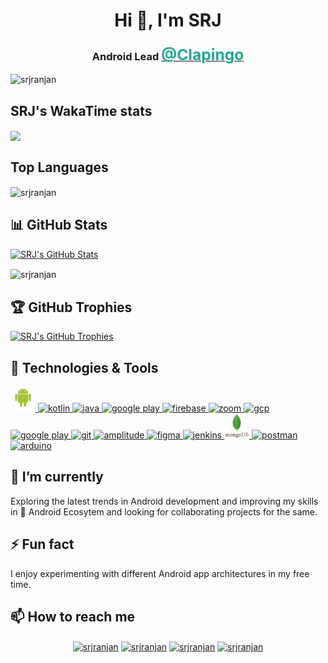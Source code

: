 <h1 align="center">Hi 👋, I'm <b>SRJ</b></h1>

<h3 align="center">Android Lead   <a href="https://www.clapingo.com" target="_blank" rel="noreferrer"> <span style="font-size: 1.5em; color: #24A791;">@Clapingo </span></a></h3>

<p align="left"> <img src="https://komarev.com/ghpvc/?username=srjranjan&label=Profile%20views&color=0e75b6&style=flat" alt="srjranjan" /> </p>

## SRJ's WakaTime stats 
<p><img align="center" src="https://github-readme-stats.vercel.app/api/wakatime?username=srjranjan&theme=neon"/>
</p>

## Top Languages 
<p><img align="center" src="https://github-readme-stats.vercel.app/api/top-langs?username=srjranjan&show_icons=true&locale=en&layout=pie&theme=neon" alt="srjranjan" />
</p>

## 📊 GitHub Stats

[![SRJ's GitHub Stats](https://github-readme-stats.vercel.app/api?username=srjranjan&show=reviews,prs_merged,prs_merged_percentage&hide=issues,stars,contributed&show_icons=true&count_private=true&theme=neon)](https://github.com/srjranjan)

<p><img align="center" src="https://github-readme-streak-stats.herokuapp.com/?user=srjranjan&theme=neon" alt="srjranjan" /></p>

## 🏆 GitHub Trophies

[![SRJ's GitHub Trophies](https://github-profile-trophy.vercel.app/?username=srjranjan&theme=onestar&margin-w=15&margin-h=15no-bg=truea&row=2&column=4)](https://github.com/srjranjan)


## 🔧 Technologies & Tools

<p align="left"> <a href="https://developer.android.com" target="_blank" rel="noreferrer"> <img src="https://raw.githubusercontent.com/devicons/devicon/master/icons/android/android-original-wordmark.svg" alt="android" width="40" height="40"/> </a> <a href="https://kotlinlang.org" target="_blank" rel="noreferrer"> <img src="https://www.vectorlogo.zone/logos/kotlinlang/kotlinlang-icon.svg" alt="kotlin" width="40" height="40"/> </a> <a href="https://java.com" target="_blank" rel="noreferrer"> <img src="https://raw.githubusercontent.com/rahuldkjain/github-profile-readme-generator/master/src/images/icons/ProgrammingLanguages/java.svg" alt="java" width="40" height="40"/> <a href="https://play.google.com/" target="_blank" rel="noreferrer"> <img src="https://www.vectorlogo.zone/logos/google_play/google_play-icon.svg" alt="google play" width="40" height="40"/> </a><a href="https://firebase.google.com/" target="_blank" rel="noreferrer"> <img src="https://www.vectorlogo.zone/logos/firebase/firebase-icon.svg" alt="firebase" width="40" height="40"/> </a> <a href="https://zoom.us/" target="_blank" rel="noreferrer"> <img src="https://www.vectorlogo.zone/logos/zoomus/zoomus-icon.svg" alt="zoom" width="40" height="40"/> </a>
<a href="https://cloud.google.com" target="_blank" rel="noreferrer"> <img src="https://www.vectorlogo.zone/logos/google_cloud/google_cloud-icon.svg" alt="gcp" width="40" height="40"/> </a><a href="https://play.google.com/" target="_blank" rel="noreferrer"> <img src="https://www.vectorlogo.zone/logos/visualstudio_code/visualstudio_code-icon.svg" alt="google play" width="40" height="40"/> </a>  <a href="https://git-scm.com/" target="_blank" rel="noreferrer"> <img src="https://www.vectorlogo.zone/logos/git-scm/git-scm-icon.svg" alt="git" width="40" height="40"/> </a> <a href="https://amplitude.com/" target="_blank" rel="noreferrer"> <img src="https://www.vectorlogo.zone/logos/amplitude/amplitude-icon.svg" alt="amplitude" width="40" height="40">
</a><a href="https://www.figma.com/" target="_blank" rel="noreferrer"> <img src="https://www.vectorlogo.zone/logos/figma/figma-icon.svg" alt="figma" width="40" height="40"/> </a>  <a href="https://www.jenkins.io" target="_blank" rel="noreferrer"> <img src="https://www.vectorlogo.zone/logos/jenkins/jenkins-icon.svg" alt="jenkins" width="40" height="40"/> </a>  <a href="https://www.mongodb.com/" target="_blank" rel="noreferrer"> <img src="https://raw.githubusercontent.com/devicons/devicon/master/icons/mongodb/mongodb-original-wordmark.svg" alt="mongodb" width="40" height="40"/> </a> <a href="https://postman.com" target="_blank" rel="noreferrer"> <img src="https://www.vectorlogo.zone/logos/getpostman/getpostman-icon.svg" alt="postman" width="40" height="40"/> </a> <a href="https://www.arduino.cc/" target="_blank" rel="noreferrer"> <img src="https://cdn.worldvectorlogo.com/logos/arduino-1.svg" alt="arduino" width="40" height="40"/> </a> </p>


## 🌱 I’m currently 

Exploring the latest trends in Android development and improving my skills in 🚀 Android Ecosytem and looking for collaborating projects for the same.


## ⚡ Fun fact

I enjoy experimenting with different Android app architectures in my free time.


## 📫 How to reach me

<p align="center">
<a href="https://twitter.com/srjranjan" target="blank"><img align="center" src="https://raw.githubusercontent.com/rahuldkjain/github-profile-readme-generator/master/src/images/icons/Social/twitter.svg" alt="srjranjan" height="30" width="40" /></a>
<a href="https://linkedin.com/in/srjranjan" target="blank"><img align="center" src="https://raw.githubusercontent.com/rahuldkjain/github-profile-readme-generator/master/src/images/icons/Social/linked-in-alt.svg" alt="srjranjan" height="30" width="40" /></a>
<a href="https://instagram.com/srjranjan" target="blank"><img align="center" src="https://raw.githubusercontent.com/rahuldkjain/github-profile-readme-generator/master/src/images/icons/Social/instagram.svg" alt="srjranjan" height="30" width="40" /></a>
<a href="https://www.leetcode.com/srjranjan" target="blank"><img align="center" src="https://raw.githubusercontent.com/rahuldkjain/github-profile-readme-generator/master/src/images/icons/Social/leet-code.svg" alt="srjranjan" height="30" width="40" /></a>
</p>

